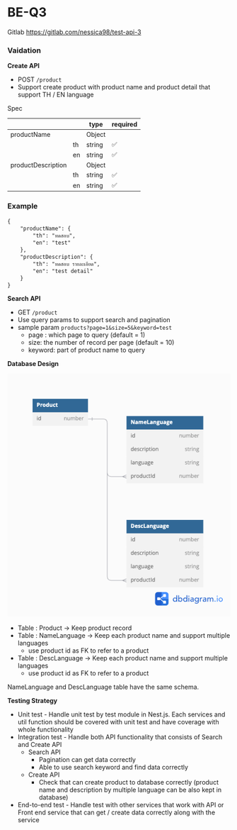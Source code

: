 # BE-Q3

Gitlab https://gitlab.com/nessica98/test-api-3

### **Vaidation**

**Create API**

- POST `/product`
- Support create product with product name and product detail that support TH / EN language

Spec

|  |  | type | required |
| --- | --- | --- | --- |
| productName |  | Object |  |
|  | th | string | ✅ |
|  | en | string | ✅ |
| productDescription |  | Object |  |
|  | th | string | ✅ |
|  | en | string | ✅ |

###  Example 
```
{
    "productName": {
        "th": "ทดสอบ",
        "en": "test"
    },
    "productDescription": {
        "th": "ทดสอบ รายละเอียด",
        "en": "test detail"
    }
}
```
**Search API**

- GET `/product`
- Use query params to support search and pagination
- sample param `products?page=1&size=5&keyword=test`
    - page : which page to query (default = 1)
    - size: the number of record per page (default = 10)
    - keyword: part of product name to query

**Database Design**

![multilang.png](multilang.png)

- Table : Product → Keep product record
- Table : NameLanguage → Keep each product name and support multiple languages
    - use product id as FK to refer to a product
- Table : DescLanguage → Keep each product name and support multiple languages
    - use product id as FK to refer to a product

NameLanguage and DescLanguage table have the same schema.

**Testing Strategy**

- Unit test - Handle unit test by test module in Nest.js. Each services and util function should be covered with unit test and have coverage with whole functionality
- Integration test - Handle both API functionality that consists of Search and Create API
    - Search API
        - Pagination can get data correctly
        - Able to use search keyword and find data correctly
    - Create API
        - Check that can create product to database correctly (product name and description by multiple language can be also kept in database)
- End-to-end test - Handle test with other services that work with API or Front end service that can get / create data correctly along with the service